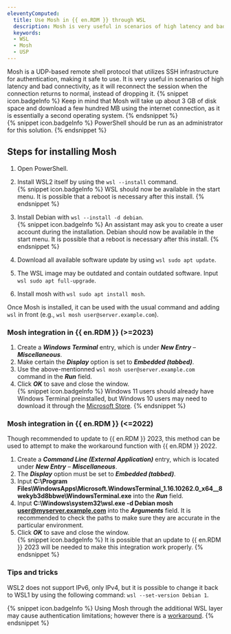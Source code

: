 ```yaml
---
eleventyComputed:
  title: Use Mosh in {{ en.RDM }} through WSL
  description: Mosh is very useful in scenarios of high latency and bad connectivity, as it will reconnect the session when the connection returns to normal, instead of dropping it
  keywords: 
  - WSL
  - Mosh
  - USP
---
```

Mosh is a UDP-based remote shell protocol that utilizes SSH infrastructure for authentication, making it safe to use. It is very useful in scenarios of high latency and bad connectivity, as it will reconnect the session when the connection returns to normal, instead of dropping it.
{% snippet icon.badgeInfo %}
Keep in mind that Mosh will take up about 3 GB of disk space and download a few hundred MB using the internet connection, as it is essentially a second operating system.
{% endsnippet %}  
{% snippet icon.badgeInfo %}
PowerShell should be run as an administrator for this solution.
{% endsnippet %}  

## Steps for installing Mosh
1. Open PowerShell.
1. Install WSL2 itself by using the `wsl --install` command.  
{% snippet icon.badgeInfo %}
WSL should now be available in the start menu. It is possible that a reboot is necessary after this install.
{% endsnippet %}  

3. Install Debian with `wsl --install -d debian`.  
{% snippet icon.badgeInfo %}
An assistant may ask you to create a user account during the installation. Debian should now be available in the start menu. It is possible that a reboot is necessary after this install.
{% endsnippet %}  

4. Download all available software update by using `wsl sudo apt update`.
1. The WSL image may be outdated and contain outdated software. Input `wsl sudo apt full-upgrade`.
1. Install mosh with `wsl sudo apt install mosh`.

Once Mosh is installed, it can be used with the usual command and adding `wsl` in front (e.g., `wsl mosh user@server.example.com`).

### Mosh integration in {{ en.RDM }} (>=2023)
1. Create a ***Windows Terminal*** entry, which is under ***New Entry*** – ***Miscellaneous***.
1. Make certain the ***Display*** option is set to ***Embedded (tabbed)***.
1. Use the above-mentionned `wsl mosh user@server.example.com` command in the ***Run*** field.
1. Click ***OK*** to save and close the window.  
{% snippet icon.badgeInfo %}
Windows 11 users should already have Windows Terminal preinstalled, but Windows 10 users may need to download it through the [Microsoft Store](https://apps.microsoft.com/store/detail/windows-terminal/9N0DX20HK701).
{% endsnippet %}

### Mosh integration in {{ en.RDM }} (<=2022)
Though recommended to update to {{ en.RDM }} 2023, this method can be used to attempt to make the workaround function with {{ en.RDM }} 2022.
1. Create a ***Command Line (External Application)*** entry, which is located  under ***New Entry*** – ***Miscellaneous***.
1. The ***Display*** option must be set to ***Embedded (tabbed)***.
1. Input **C:\Program Files\WindowsApps\Microsoft.WindowsTerminal_1.16.10262.0_x64__8wekyb3d8bbwe\WindowsTerminal.exe** into the ***Run*** field.
1. Input **C:\Windows\system32\wsl.exe -d Debian mosh user@myserver.example.com** into the ***Arguments*** field. It is recommended to check the paths to make sure they are accurate in the particular environment.
1. Click ***OK*** to save and close the window.  
{% snippet icon.badgeInfo %}
It is possible that an update to {{ en.RDM }} 2023 will be needed to make this integration work properly.
{% endsnippet %}

### Tips and tricks
WSL2 does not support IPv6, only IPv4, but it is possible to change it back to WSL1 by using the following command: `wsl --set-version Debian 1`.

{% snippet icon.badgeInfo %}
Using Mosh through the additional WSL layer may cause authentication limitations; however there is a [workaround](https://forum.devolutions.net/topics/37256/support-for-mosh#175076).
{% endsnippet %}

